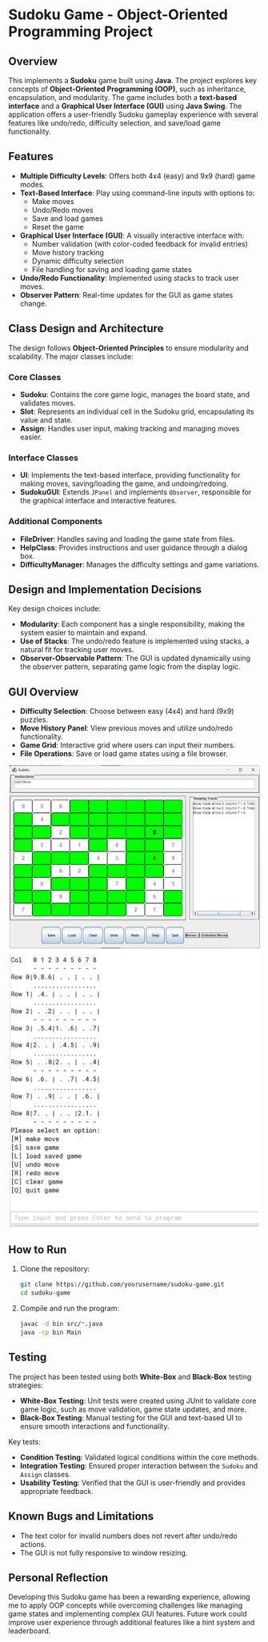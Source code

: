 
# Sudoku Game - Object-Oriented Programming Project

## Overview
This implements a **Sudoku** game built using **Java**. The project explores key concepts of **Object-Oriented Programming (OOP)**, such as inheritance, encapsulation, and modularity. The game includes both a **text-based interface** and a **Graphical User Interface (GUI)** using **Java Swing**. The application offers a user-friendly Sudoku gameplay experience with several features like undo/redo, difficulty selection, and save/load game functionality.

## Features
- **Multiple Difficulty Levels**: Offers both 4x4 (easy) and 9x9 (hard) game modes.
- **Text-Based Interface**: Play using command-line inputs with options to:
  - Make moves
  - Undo/Redo moves
  - Save and load games
  - Reset the game
- **Graphical User Interface (GUI)**: A visually interactive interface with:
  - Number validation (with color-coded feedback for invalid entries)
  - Move history tracking
  - Dynamic difficulty selection
  - File handling for saving and loading game states
- **Undo/Redo Functionality**: Implemented using stacks to track user moves.
- **Observer Pattern**: Real-time updates for the GUI as game states change.

## Class Design and Architecture
The design follows **Object-Oriented Principles** to ensure modularity and scalability. The major classes include:

### Core Classes
- **Sudoku**: Contains the core game logic, manages the board state, and validates moves.
- **Slot**: Represents an individual cell in the Sudoku grid, encapsulating its value and state.
- **Assign**: Handles user input, making tracking and managing moves easier.
  
### Interface Classes
- **UI**: Implements the text-based interface, providing functionality for making moves, saving/loading the game, and undoing/redoing.
- **SudokuGUI**: Extends `JPanel` and implements `Observer`, responsible for the graphical interface and interactive features.
  
### Additional Components
- **FileDriver**: Handles saving and loading the game state from files.
- **HelpClass**: Provides instructions and user guidance through a dialog box.
- **DifficultyManager**: Manages the difficulty settings and game variations.

## Design and Implementation Decisions
Key design choices include:
- **Modularity**: Each component has a single responsibility, making the system easier to maintain and expand.
- **Use of Stacks**: The undo/redo feature is implemented using stacks, a natural fit for tracking user moves.
- **Observer-Observable Pattern**: The GUI is updated dynamically using the observer pattern, separating game logic from the display logic.

## GUI Overview
- **Difficulty Selection**: Choose between easy (4x4) and hard (9x9) puzzles.
- **Move History Panel**: View previous moves and utilize undo/redo functionality.
- **Game Grid**: Interactive grid where users can input their numbers.
- **File Operations**: Save or load game states using a file browser.

![Sudoku GUI Screenshot](https://github.com/aroon-sekar/Sudoku-Java/blob/main/gui.png?raw=true)
![Sudoku UI Screenshot](https://github.com/aroon-sekar/Sudoku-Java/blob/main/ui.png?raw=true)

## How to Run
1. Clone the repository:
   ```bash
   git clone https://github.com/yourusername/sudoku-game.git
   cd sudoku-game
   ```
2. Compile and run the program:
   ```bash
   javac -d bin src/*.java
   java -cp bin Main
   ```

## Testing
The project has been tested using both **White-Box** and **Black-Box** testing strategies:
- **White-Box Testing**: Unit tests were created using JUnit to validate core game logic, such as move validation, game state updates, and more.
- **Black-Box Testing**: Manual testing for the GUI and text-based UI to ensure smooth interactions and functionality.

Key tests:
- **Condition Testing**: Validated logical conditions within the core methods.
- **Integration Testing**: Ensured proper interaction between the `Sudoku` and `Assign` classes.
- **Usability Testing**: Verified that the GUI is user-friendly and provides appropriate feedback.

## Known Bugs and Limitations
- The text color for invalid numbers does not revert after undo/redo actions.
- The GUI is not fully responsive to window resizing.

## Personal Reflection
Developing this Sudoku game has been a rewarding experience, allowing me to apply OOP concepts while overcoming challenges like managing game states and implementing complex GUI features. Future work could improve user experience through additional features like a hint system and leaderboard.


